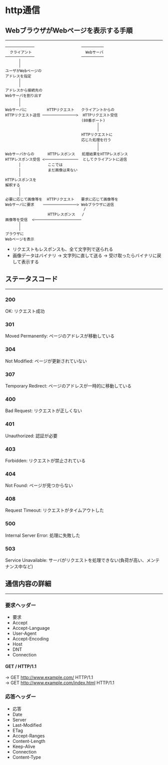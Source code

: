 # http通信

## WebブラウザがWebページを表示する手順
----------------------------------------

```
─────────────                     ──────────
  クライアント                        Webサーバ
─────────────                     ──────────
      │
      │
ユーザがWebページの
アドレスを指定
      │
      │
アドレスから接続先の
Webサーバを割り出す
      │
      │
Webサーバに         HTTPリクエスト   クライアントからの
HTTPリクエスト送信 ───────────────>  HTTPリクエスト受信
                                  (80番ポート)
                                         │
                                         │
                                  HTTPリクエストに
                                  応じた処理を行う
                                         │
                                         │
Webサーバからの      HTTPレスポンス   処理結果をHTTPレスポンス
HTTPレスポンス受信 <───────────────  としてクライアントに送信
      │            ここでは
      │            まだ画像は来ない
      │
HTTPレスポンスを
解釈する
      │
      │
必要に応じて画像等を  HTTPリクエスト   要求に応じて画像等を
Webサーバに要求    ───────────────> Webブラウザに送信
                                   /
                   HTTPレスポンス   /
画像等を受信  <─────────────────────
      │
      │
ブラウザに
Webページを表示
```

* リクエストもレスポンスも、全て文字列で送られる
* 画像データはバイナリ → 文字列に直して送る → 受け取ったらバイナリに戻して表示する



## ステータスコード
----------------------------------------

### 200
OK: リクエスト成功

### 301
Moved Permanently: ページのアドレスが移動している

### 304
Not Modified: ページが更新されていない

### 307
Temporary Redirect: ページのアドレスが一時的に移動している

### 400
Bad Request: リクエストが正しくない

### 401
Unauthorized: 認証が必要

### 403
Forbidden: リクエストが禁止されている

### 404
Not Found: ページが見つからない

### 408
Request Timeout: リクエストがタイムアウトした

### 500
Internal Server Error: 処理に失敗した

### 503
Service Unavailable: サーバがリクエストを処理できない(負荷が高い、メンテナンス中など)



## 通信内容の詳細
----------------------------------------

### 要求ヘッダー
* 要求
* Accept
* Accept-Language
* User-Agent
* Accept-Encoding
* Host
* DNT
* Connection

#### GET / HTTP/1.1
→ GET http://www.example.com/ HTTP/1.1<br>
→ GET http://www.example.com/index.html HTTP/1.1

### 応答ヘッダー
* 応答
* Date
* Server
* Last-Modified
* ETag
* Accept-Ranges
* Content-Length
* Keep-Alive
* Connection
* Content-Type
